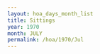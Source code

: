 ```yaml
---
layout: hoa_days_month_list
title: Sittings
year: 1970
month: JULY
permalink: /hoa/1970/Jul
---
```

